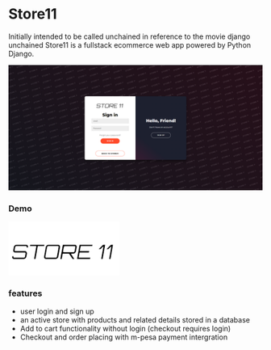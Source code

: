 # Store11
Initially intended to be called unchained in reference to the movie django unchained
Store11 is a fullstack ecommerce web app powered by Python Django.

 <img src="/static/img/webview.PNG">
 
### Demo
[![Heroku link](/static/img/store11-logo.png)](https://thawing-springs-95517.herokuapp.com/)

### features
- user login and sign up
- an active store with products and related details stored in a database
- Add to cart functionality without login (checkout requires login)
- Checkout and order placing with m-pesa payment intergration

